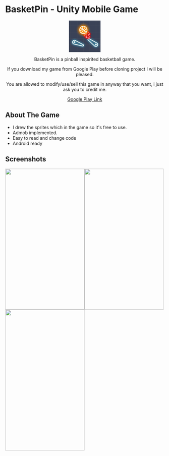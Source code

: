 # BasketPin - Unity Mobile Game
<div align="center">
  <img width="100" height="100" align="center" src="https://github.com/KaganAyten/BasketPin/blob/main/Basketpin/Assets/UIElements/Logo.jpg">
  <p>BasketPin is a pinball inspirited basketball game.</p>
  <p>If you download my game from Google Play before cloning project I will be pleased.</p>
  <p>You are allowed to modify/use/sell this game in anyway that you want, i just ask you to credit me.<p>
  <a href="https://play.google.com/store/apps/details?id=com.PixelPearl.BasketPin">Google Play Link</a>
</div>


## About The Game
<ul>
  <li>I drew the sprites which in the game so it's free to use. </li>
  <li>Admob implemented.</li>
  <li>Easy to read and change code</li>
  <li>Android ready</li>
</ul>


## Screenshots

<div>
  <img width="251" height="447" align="left" src="https://lh3.googleusercontent.com/ufYxZJQbEjORJ0An92cj1joEYXRNQLgt5vJcSXDPQ2mVhj_5P4MGWv8RKUI727hNcTM">
  <img width="251" height="447" align="left" src="https://lh3.googleusercontent.com/f1nnY8bZwg3cAhUaob4IEQv4scVesmD2gvwoIkuArEubAcC5lxKji-KEUWVliEtirvhi">
  <img width="251" height="447" align="left" src="https://lh3.googleusercontent.com/JlOrXZDjm9Jo50TBU5zPVPAjlxieufobQPzlEU5WJ7sKoT0-BizY5SlyIi2ZrROffEs">
</div>
